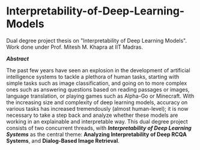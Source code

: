 # Interpretability-of-Deep-Learning-Models
Dual degree project thesis on "Interpretability of Deep Learning Models". Work done under Prof. Mitesh M. Khapra at IIT Madras.

***Abstract***

The past few years have seen an explosion in the development of artificial intelligence systems to tackle a plethora of human tasks, starting with simple tasks such as image classification, and going on to more complex ones such as answering questions based on reading passages or images, language translation, or playing games such as Alpha-Go or Minecraft. With the increasing size and complexity of deep learning models, accuracy on various tasks has increased tremendously (almost human-level); it is now necessary to take a step back and analyze whether these models are working in an explainable and interpretable way. This dual degree project consists of two concurrent threads, with ***Interpretability of Deep Learning Systems*** as the central theme: **Analyzing Interpretability of Deep RCQA Systems**, and **Dialog-Based Image Retrieval**.

